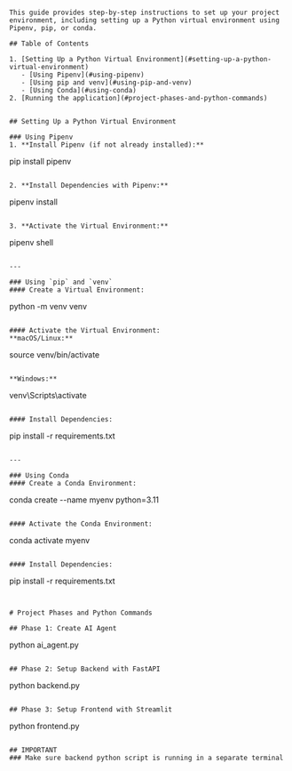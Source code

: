 ```# Project Setup Guide

This guide provides step-by-step instructions to set up your project environment, including setting up a Python virtual environment using Pipenv, pip, or conda.

## Table of Contents

1. [Setting Up a Python Virtual Environment](#setting-up-a-python-virtual-environment)
   - [Using Pipenv](#using-pipenv)
   - [Using pip and venv](#using-pip-and-venv)
   - [Using Conda](#using-conda)
2. [Running the application](#project-phases-and-python-commands)


## Setting Up a Python Virtual Environment

### Using Pipenv
1. **Install Pipenv (if not already installed):**  
```
pip install pipenv
```

2. **Install Dependencies with Pipenv:** 

```
pipenv install
```

3. **Activate the Virtual Environment:** 

```
pipenv shell
```

---

### Using `pip` and `venv`
#### Create a Virtual Environment:
```
python -m venv venv
```

#### Activate the Virtual Environment:
**macOS/Linux:**
```
source venv/bin/activate
```

**Windows:**
```
venv\Scripts\activate
```

#### Install Dependencies:
```
pip install -r requirements.txt
```

---

### Using Conda
#### Create a Conda Environment:
```
conda create --name myenv python=3.11
```

#### Activate the Conda Environment:
```
conda activate myenv
```

#### Install Dependencies:
```
pip install -r requirements.txt
```


# Project Phases and Python Commands

## Phase 1: Create AI Agent
```
python ai_agent.py
```

## Phase 2: Setup Backend with FastAPI
```
python backend.py
```

## Phase 3: Setup Frontend with Streamlit
```
python frontend.py
```

## IMPORTANT
### Make sure backend python script is running in a separate terminal



